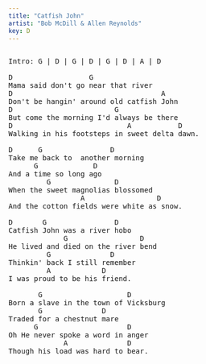 ```yaml
---
title: "Catfish John"
artist: "Bob McDill & Allen Reynolds"
key: D
---
```

<pre>

Intro: G | D | G | D | G | D | A | D

D                  G
Mama said don't go near that river
D                                   A
Don't be hangin' around old catfish John
D                        G
But come the morning I'd always be there
D                           A           D
Walking in his footsteps in sweet delta dawn.

D      G                D
Take me back to  another morning
      G             D
And a time so long ago
         G               D
When the sweet magnolias blossomed
                 A                 D
And the cotton fields were white as snow.

D       G                D
Catfish John was a river hobo
             G                 D
He lived and died on the river bend
         G              D
Thinkin' back I still remember
         A            D
I was proud to be his friend.

       G                    D
Born a slave in the town of Vicksburg
       G              D
Traded for a chestnut mare
      G                     D
Oh He never spoke a word in anger
             A              D
Though his load was hard to bear.
</pre>